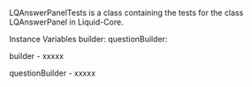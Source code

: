 LQAnswerPanelTests is a class containing the tests for the class LQAnswerPanel in Liquid-Core.

Instance Variables
	builder:		<Object>
	questionBuilder:		<Object>

builder
	- xxxxx

questionBuilder
	- xxxxx

